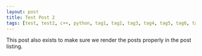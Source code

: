 ```yaml
---
layout: post
title: Test Post 2
tags: [test, test2, c++, python, tag1, tag2, tag3, tag4, tag5, tag6, tag7]
---
```


This post also exists to make sure we render the posts properly in the post listing.